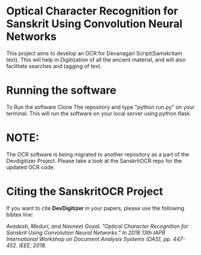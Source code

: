 # Optical Character Recognition for Sanskrit Using Convolution Neural Networks

This project aims to develop an OCR for Devanagari Script(Samskritam text). This will help in Digitization of all the ancient material, and will also facilitate searches and tagging of text.

# Running the software

To Run the software Clone The repository and type "python run.py" on your terminal. This will run the software on your local server using python flask. 


# NOTE:

The OCR software is being migrated to another repository as a part of the Devdigitizer Project. Please take a look at the SanskritOCR repo for the updated OCR code.

# Citing the SanskritOCR Project

If you want to cite **DevDigitizer** in your papers, please use the following bibtex line:

<cite> Avadesh, Meduri, and Navneet Goyal. "Optical Character Recognition for Sanskrit Using Convolution Neural Networks." In 2018 13th IAPR International Workshop on Document Analysis Systems (DAS), pp. 447-452. IEEE, 2018. </cite>



